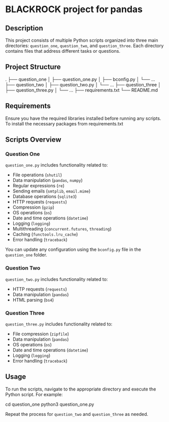 # BLACKROCK project for pandas 

## Description
This project consists of multiple Python scripts organized into three main directories: `question_one`, `question_two`, and `question_three`. Each directory contains files that address different tasks or questions.

## Project Structure

.
├── question_one
│ ├── question_one.py
│ ├── bconfig.py
│ └── ...
├── question_two
│ ├── question_two.py
│ └── ...
├── question_three
│ ├── question_three.py
│ └── ...
├── requirements.txt
└── README.md


## Requirements
Ensure you have the required libraries installed before running any scripts. To install the necessary packages from requirements.txt



## Scripts Overview

### Question One
`question_one.py` includes functionality related to:
- File operations (`shutil`)
- Data manipulation (`pandas`, `numpy`)
- Regular expressions (`re`)
- Sending emails (`smtplib`, `email.mime`)
- Database operations (`sqlite3`)
- HTTP requests (`requests`)
- Compression (`gzip`)
- OS operations (`os`)
- Date and time operations (`datetime`)
- Logging (`logging`)
- Multithreading (`concurrent.futures`, `threading`)
- Caching (`functools.lru_cache`)
- Error handling (`traceback`)

You can update any configuration using the `bconfig.py` file in the `question_one` folder.

### Question Two
`question_two.py` includes functionality related to:
- HTTP requests (`requests`)
- Data manipulation (`pandas`)
- HTML parsing (`bs4`)

### Question Three
`question_three.py` includes functionality related to:
- File compression (`zipfile`)
- Data manipulation (`pandas`)
- OS operations (`os`)
- Date and time operations (`datetime`)
- Logging (`logging`)
- Error handling (`traceback`)

## Usage
To run the scripts, navigate to the appropriate directory and execute the Python script. For example:

cd question_one
python3 question_one.py

Repeat the process for `question_two` and `question_three` as needed.



